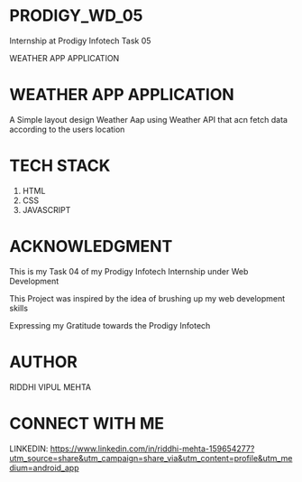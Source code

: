 # PRODIGY_WD_05
Internship at Prodigy Infotech Task 05 

WEATHER APP APPLICATION 

# WEATHER APP APPLICATION 
A Simple layout design Weather Aap using Weather API that acn fetch data according to the users location 

# TECH STACK 
1. HTML
2. CSS
3. JAVASCRIPT

# ACKNOWLEDGMENT 
This is my Task 04 of my Prodigy Infotech Internship under Web Development 

This Project was inspired by the idea of brushing up my web development skills 

Expressing my Gratitude towards the Prodigy Infotech 

# AUTHOR 
RIDDHI VIPUL MEHTA 

# CONNECT WITH ME 
LINKEDIN: https://www.linkedin.com/in/riddhi-mehta-159654277?utm_source=share&utm_campaign=share_via&utm_content=profile&utm_medium=android_app
